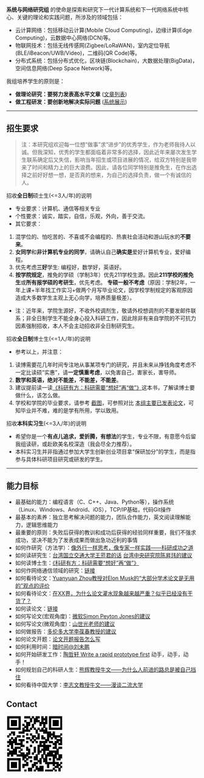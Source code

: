 **系统与网络研究组** 的使命是探索和研究下一代计算系统和下一代网络系统中核心、关键的理论和实践问题，所涉及的领域包括：
- 云计算网络：包括移动云计算(Mobile Cloud Computing)，边缘计算(Edge Computing)，云数据中心网络(DCN)等。
- 物联网技术：包括无线传感网(Zigbee/LoRaWAN)，室内定位导航(BLE/iBeacon/UWB/Video)，二维码(QR Code)等。
- 分布式系统：包括分布式优化，区块链(Blockchain)，大数据处理(BigData)，空间信息网络(Deep Space Network)等。

我组培养学生的原则是：

- **做理论研究：要努力发表高水平文章** ([文章列表](https://fangvv.github.io/Homepage/publication.html))
- **做工程研发：要创新地解决实际问题** ([系统展示](https://fangvv.github.io/Homepage/Demo.html))

----------


## 招生要求
> 注：本研究组欢迎每一位想“做事”求“进步”的优秀学生，作为老师我待人以诚。但我深知，优秀的学生都面临着非常多的选择，因此近年来屡次发生学生联系确定后又失信，影响当年招生或项目进展的情况，给双方特别是我带来了时间和精力上的巨大浪费。因此，请各位同学特别是推免生，在作出选择之前好好想一想，是否真的想来，为自己的选择负责，做一个有诚信的人。

招收**全日制**硕士生(<=3人/年)的说明

- 专业要求：计算机、通信等相关专业
- 个性要求：诚实，踏实，自信，乐观，外向，善于交流。
- 其它要求：
 1. 混学位的、怕吃苦的、不喜或不会编程的、热衷社会活动和游山玩水的**不要来**。
 1. **女同学**和**非计算机专业的同学**，请确认自己**确实是**爱好计算机专业，爱好编程。
 1. 优先考虑**三好**学生: 编程好，数学好，英语好。
 1. **按学院规定**，推免的学硕（学制3年）优先211学校生源。因此**211学校的推免生**或**所有报学硕的考研生**，优先考虑。 **专硕一般不考虑**（原因：学制2年，一年上课+半年找工作实习+做两个月写毕业论文，因学校学制规定的客观原因造成大多数学生主观上无心向学，培养质量极差）。
 - 注：近年来，学院生源好，不收外校调剂生，敬请外校想调剂的不要发邮件联系；非全日制学生不能全身心投入科研工作，因此除非有来自学院的不可抗力因素强制招收，本人不会主动招收非全日制研究生。

招收**全日制**博士生(<=1人/年)的说明

- 参考以上，并注意：
 1. 读博需要花几年时间专注地从事某项专门的研究，并且未来从挣钱角度考虑不一定比读硕“实惠”，请**一定慎重考虑**，以免害自己，害家长，害导师。
 1. **数学和英语，绝对不能差，不能差，不能差**。
 1. 建议提前读一读[《科研有方：科研需要“想好”再“做”》](https://book.douban.com/subject/26732439/)这本书，了解读博士要做什么，该怎么做。
 1. 学校和学院的毕业要求，请参考 [截图](phdpaper.jpg)，可参照对比 [本组主要已发表论文](http://scit.bjtu.edu.cn/cms/staff/8530/?cat=12#paper)，可知毕业并不难，难的是学有所用，学以致用。

招收**本科实习生**(<=3人/年)的说明

- 希望你是一个**有点儿追求，爱折腾，有想法**的学生，专业不限，有意愿今后留我组读研，或赴欧美名校深造（我会尽全力推荐）。
- 本科实习生并非指通过参加大学生创新创业项目拿“保研加分”的学生，而是指参与具体科研项目研究或研发的学生。

----------


## 能力目标
- 最基础的能力：编程语言（C、C++、Java、Python等），操作系统（Linux、Windows、Android、iOS），TCP/IP基础，代码Git操作
- 最基本的素养：独立思考解决问题的能力，团队合作能力，英文阅读理解能力，逻辑思维能力
- 最重要的原则：失败后获得的教训和成功后获得的经验同样重要，我们不强求成功，坚决不能为了发表成果而做出急功近利的事情
- 如何作研究（方法学）：[像外行一样思考，像专家一样实践——科研成功之道](http://book.douban.com/subject/1867455/ "像外行一样思考，像专家一样实践——科研成功之道")
- 如何读研究生：[台湾国立交通大学王蒞君的话](http://cmbsd.cm.nctu.edu.tw/~lichun/to_student_principle.html "台湾国立交通大学王蒞君的话") [台湾中央研究院陈昇玮的建议](http://www.iis.sinica.edu.tw/~swc/talk/advices.html "台湾中央研究院陈昇玮的建议")
- 如何读博士生：[《科研有方：科研需要“想好”再“做”》](https://book.douban.com/subject/26732439/)
- 如何作网络通信领域的研究：[链接](http://wirelesslab.sjtu.edu.cn/resource/seminar/111201/How_to_do_research_in_wireless_area_Yanglet20111201.ppsm "链接")
- 如何看待论文：[Yuanyuan Zhou教授对Elon Musk的“大部分学术论文是无用的”观点的评价](https://www.quora.com/Is-Elon-Musk-right-in-saying-most-academic-papers-are-useless/answer/Yuanyuan-Zhou?srid=ZqR9)
- 如何看待论文：[在XX界，为什么论文灌水现象越来越严重？似乎已经没有干货了？](https://www.zhihu.com/question/39342238/answer/99408954)
- 如何读论文：[链接](http://blizzard.cs.uwaterloo.ca/keshav/home/Papers/data/07/paper-reading.pdf "链接")
- 如何写论文(宏观角度)：[微软Simon Peyton Jones的建议](https://www.microsoft.com/en-us/research/academic-program/write-great-research-paper/ "微软Simon Peyton Jones的建议")
- 如何写论文(微观角度)：[山世光老师的建议](http://www.jdl.ac.cn/user/sgshan/PaperWriting.pdf "山世光老师的建议")
- 如何做报告：[多伦多大学李葆春教授的建议](http://www.cs.cityu.edu.hk/~jia/research/the-art-of-presentation.pdf "多伦多大学李葆春教授的建议")
- 如何论文开题：[论文开题报告怎么写](https://www.zhihu.com/question/19891472)
- 如何利用时间：[暗时间@刘未鹏](http://mindhacks.cn/2009/12/20/dark-time/ "暗时间")
- 如何开始研发工作：[陶哲轩 Write a rapid prototype first](http://www.phy.pku.edu.cn/~wangdy/courses/howtophd/WriteARapidPrototypeFirst.pdf) 动手，动手，动手！
- 如何规划自己的科研人生：[熊辉教授牛文——为什么人前进的路总是被自己挡住](http://blog.sciencenet.cn/blog-800393-623681.html)
- 如何看待中国大学：[李志文教授牛文——漫谈二流大学](https://blogs.harvard.edu/guorui/2015/08/13/%E6%9D%8E%E5%BF%97%E6%96%87%EF%BC%9A%E6%BC%AB%E8%B0%88%E4%BA%8C%E6%B5%81%E5%A4%A7%E5%AD%A6%EF%BC%88%E6%B8%85%E5%8D%8E%E5%8C%97%E5%A4%A7%E6%B5%99%E5%A4%A7%E5%8F%AA%E6%98%AF%E4%B8%89%E6%B5%81%E5%A4%A7/)

## Contact
![](qrcode.jpg)
